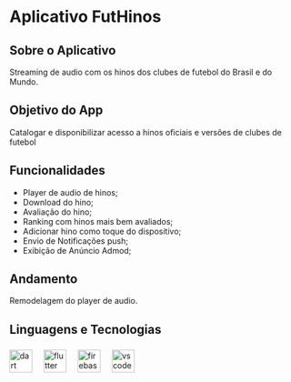 # Aplicativo FutHinos



## Sobre o Aplicativo

Streaming de audio com os hinos dos clubes de futebol do Brasil e do Mundo.
## Objetivo do App

Catalogar e disponibilizar acesso a hinos oficiais e versões de clubes de futebol
## Funcionalidades

- Player de audio de hinos;
- Download do hino;
- Avaliação do hino;
- Ranking com hinos mais bem avaliados;
- Adicionar hino como toque do dispositivo;
- Envio de Notificações push;
- Exibição de Anúncio Admod;

## Andamento

Remodelagem do player de audio.

## Linguagens e Tecnologias

###

<div align="left">
  <img src="https://img.shields.io/badge/Dart-0175C2?logo=dart&logoColor=white&style=for-the-badge" height="40" alt="dart logo"  />
  <img width="12" />
  <img src="https://img.shields.io/badge/Flutter-02569B?logo=flutter&logoColor=white&style=for-the-badge" height="40" alt="flutter logo"  />
  <img width="12" />
  <img src="https://img.shields.io/badge/Firebase-FFCA28?logo=firebase&logoColor=black&style=for-the-badge" height="40" alt="firebase logo"  />
  <img width="12" />
  <img src="https://img.shields.io/badge/Visual Studio Code-007ACC?logo=visualstudiocode&logoColor=white&style=for-the-badge" height="40" alt="vscode logo"  />
</div>

###

